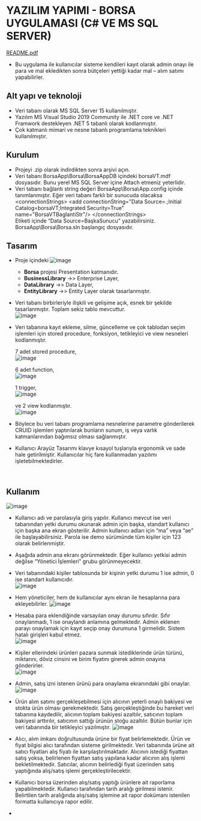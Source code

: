 #	YAZILIM YAPIMI - BORSA UYGULAMASI (C# VE MS SQL SERVER)
[README.pdf](https://github.com/Muratcbu/Yazilim-Yapimi-Proje-git/files/6490342/README.pdf)

-	Bu uygulama ile kullanıcılar sisteme kendileri kayıt olarak admin onayı ile para ve mal ekledikten sonra bütçeleri yettiği kadar mal – alım satımı yapabilirler.
##	Alt yapı ve teknoloji
-	Veri tabanı olarak MS SQL Server 15 kullanılmıştır.
-	Yazılım MS Visual Studio 2019 Community ile .NET core ve .NET Framwork destekleyen .NET 5 tabanlı olarak kodlanmıştır.
-	Çok katmanlı mimari ve nesne tabanlı programlama teknikleri kullanılmıştır.
##	Kurulum
-	Projeyi .zip olarak indirdikten sonra arşivi açın.
-	Veri tabanı BorsaApp\Borsa\BorsaAppDB içindeki borsaVT.mdf dosyasıdır. Bunu yerel MS SQL Server içine Attach etmeniz yeterlidir.
-	Veri tabanı bağlantı string değeri BorsaApp\Borsa\App.config içinde tanımlanmıştır. Eğer veri tabanı farklı bir sunucuda olacaksa 
\<connectionStrings\>
    \<add connectionString="Data Source=.;Initial Catalog=borsaVT;Integrated Security=True" name="BorsaVTBaglantiStr"/\>
  \</connectionStrings\>  
  Etiketi içinde “Data Source=BaşkaSunucu” yazabilirsiniz.  
BorsaApp\Borsa\Borsa.sln başlangıç dosyasıdır.

## Tasarım  
- Proje içindeki 
![image](https://user-images.githubusercontent.com/77682988/118417539-2aea3b80-b6bd-11eb-87b0-d91a0ca5040b.png)

 
   * **Borsa** projesi Presentation katmanıdır.
   * **BusinessLibrary** ->> Enterprise Layer,
   * **DataLibrary** ->> Data Layer,
   * **EntityLibrary** ->> Entity Layer olarak tasarlanmıştır.

- Veri tabanı birbirleriyle ilişkili ve gelişime açık, esnek bir şekilde tasarlanmıştır. Toplam sekiz tablo mevcuttur.  
![image](https://user-images.githubusercontent.com/77682988/118417575-53723580-b6bd-11eb-838b-501ba65a1ad5.png)

 
- Veri tabanına kayıt ekleme, silme, güncelleme ve çok tablodan seçim işlemleri için stored procedure, fonksiyon, tetikleyici ve view nesneleri kodlanmıştır.
 
	7 adet stored procedure,  
![image](https://user-images.githubusercontent.com/77682988/118417603-77ce1200-b6bd-11eb-8937-0155c8444c58.png)

	6 adet function,  
![image](https://user-images.githubusercontent.com/77682988/118417651-c67bac00-b6bd-11eb-95ec-5436e892f37f.png)
 
	1 trigger,  
![image](https://user-images.githubusercontent.com/77682988/118417655-cd0a2380-b6bd-11eb-9e37-c533c4c51e36.png)    
    
    ve 2 view kodlanmıştır.  
    ![image](https://user-images.githubusercontent.com/77682988/118417671-dd220300-b6bd-11eb-8662-9e94d1a94066.png)

-	Böylece bu veri tabanı programlama nesnelerine parametre gönderilerek CRUID işlemleri yaptırılarak bunların sunum, iş veya varlık katmanlarından bağımsız olması sağlanmıştır.

-	Kullanıcı Arayüz Tasarımı klavye kısayol tuşlarıyla ergonomik ve sade hale getirilmiştir. Kullanıcılar hiç fare kullanmadan yazılımı işletebilmektedirler.

 
##	Kullanım
![image](https://user-images.githubusercontent.com/77682988/118417752-312ce780-b6be-11eb-9256-bbaa6a0e1c5a.png)
-	Kullanıcı adı ve parolasıyla giriş yapılır. Kullanıcı mevcut ise veri tabanından yetki durumu okunarak admin için başka, standart kullanıcı için başka ana ekran gösterilir. Admin kullanıcı adları için “ma” veya “ae” ile başlayabilirsiniz. Parola ise demo sürümünde tüm kişiler için 123 olarak belirlenmiştir.  

-	Aşağıda admin ana ekranı görünmektedir. Eğer kullanıcı yetkisi admin değilse “Yönetici İşlemleri” grubu görünmeyecektir.  
-	Veri tabanındaki kişiler tablosunda bir kişinin yetki durumu 1 ise admin, 0 ise standart kullanıcıdır.  
![image](https://user-images.githubusercontent.com/77682988/118417812-76511980-b6be-11eb-99f4-89151a87eb82.png)

-   Hem yöneticiler, hem de kullanıcılar aynı ekran ile hesaplarına para ekleyebilirler.
![image](https://user-images.githubusercontent.com/77682988/118417836-9aacf600-b6be-11eb-968d-986175aa8cde.png)

-	Hesaba para eklendiğinde varsayılan onay durumu sıfırdır. Sıfır onaylanmadı, 1 ise onaylandı anlamına gelmektedir. Admin eklenen parayı onaylamak için kayıt seçip onay durumuna 1 girmelidir. Sistem hatalı girişleri kabul etmez.  
![image](https://user-images.githubusercontent.com/77682988/118417853-a5678b00-b6be-11eb-9202-f28e212a2a37.png)

-	Kişiler ellerindeki ürünleri pazara sunmak istediklerinde ürün türünü, miktarını, döviz cinsini ve birim fiyatını girerek admin onayına gönderirler.  
![image](https://user-images.githubusercontent.com/77682988/118417860-aef0f300-b6be-11eb-834d-2e89881f36af.png)

-	Admin, satış izni istenen ürünü para onaylama ekranındaki gibi onaylar.
![image](https://user-images.githubusercontent.com/77682988/118417863-b6b09780-b6be-11eb-9ad2-73c84d00b04f.png)

-	Ürün alım satımı gerçekleşebilmesi için alıcının yeterli onaylı bakiyesi ve stokta ürün olması gerekmektedir. Satış gerçekleştiğinde bu hareket veri tabanına kaydedilir, alıcının toplam bakiyesi azaltılır, satıcının toplam bakiyesi arttırılır, satıcının sattığı ürünün stoğu azaltılır. Bütün bunlar için veri tabanında bir tetikleyici yazılmıştır.
![image](https://user-images.githubusercontent.com/77682988/118417879-c6c87700-b6be-11eb-97a8-27c403495ac8.png)

-	Alıcı, alım imkanı doğrultusunda ürüne bir fiyat belirlemektedir. Ürün ve fiyat bilgisi alıcı tarafından sisteme girilmektedir. Veri tabanında ürüne ait satıcı fiyatları alış fiyatı ile karşılaştırılmaktadır. Alıcının istediği fiyattan satış yoksa, belirlenen fiyattan satış yapılana kadar alıcının alış işlemi bekletilmektedir. Satıcılar, alıcının belirlediği fiyat üzerinden satış yaptığında alış/satış işlemi gerçekleştirilecektir.

-	Kullanıcı borsa üzerinden alış/satış yaptığı ürünlere ait raporlama yapabilmektedir. Kullanıcı tarafından tarih aralığı girilmesi istenir. Belirtilen tarih aralığında  alış/satış işlemine ait rapor dokümanı istenilen formatta kullanıcıya rapor edilir. 

-	
